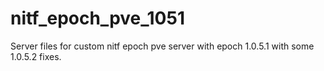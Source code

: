 # nitf_epoch_pve_1051
Server files for custom nitf epoch pve server with epoch 1.0.5.1 with some 1.0.5.2 fixes.
